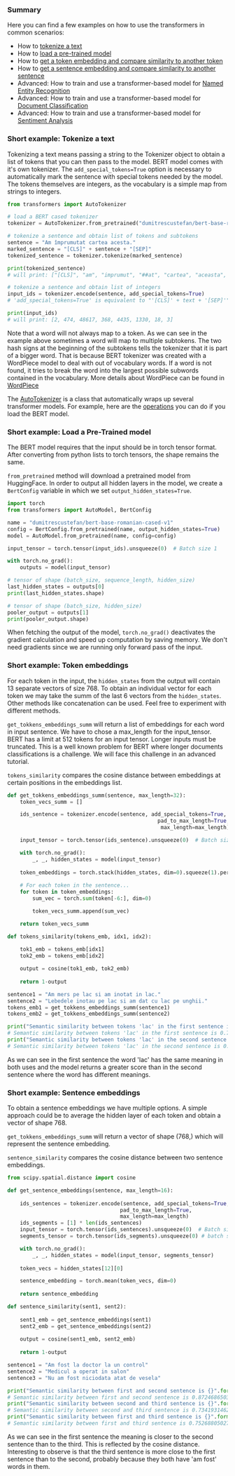 ### Summary
Here you can find a few examples on how to use the transformers in common scenarios:
 * How to [tokenize a text](#short-example-tokenize-a-text)
 * How to [load a pre-trained model](#short-example-tokenize-a-text)
 * How to [get a token embedding and compare similarity to another token](#short-example-token-embeddings)
 * How to [get a sentence embedding and compare similarity to another sentence](#short-example-sentence-embeddings)
 * Advanced: How to train and use a transformer-based model for [Named Entity Recognition](ner/README.md)
 * Advanced: How to train and use a transformer-based model for [Document Classification](doc_classification/README.md)
 * Advanced: How to train and use a transformer-based model for [Sentiment Analysis](sentiment_analysis/README.md)

### Short example: Tokenize a text

Tokenizing a text means passing a string to the Tokenizer object to obtain a list of tokens that you can then pass to the model. BERT model comes with it's own tokenizer. The ``add_special_tokens=True`` option is necessary to automatically mark the sentence with special tokens needed by the model. The tokens themselves are integers, as the vocabulary is a simple map from strings to integers.
```python
from transformers import AutoTokenizer

# load a BERT cased tokenizer
tokenizer = AutoTokenizer.from_pretrained("dumitrescustefan/bert-base-romanian-cased-v1")

# tokenize a sentence and obtain list of tokens and subtokens
sentence = "Am împrumutat cartea acesta."
marked_sentence = "[CLS]" + sentence + "[SEP]"
tokenized_sentence = tokenizer.tokenize(marked_sentence)

print(tokenized_sentence)
# will print: ["[CLS]", "am", "imprumut", "##at", "cartea", "aceasta", "."," [SEP]"]

# tokenize a sentence and obtain list of integers
input_ids = tokenizer.encode(sentence, add_special_tokens=True)
# 'add_special_tokens=True' is equivalent to "'[CLS]' + text + '[SEP]'"

print(input_ids)
# will print: [2, 474, 48617, 368, 4435, 1330, 18, 3]
```
Note that a word will not always map to a token. As we can see in the example above  sometimes a word will map to multiple subtokens. The two hash signs at the beginning of the subtokens tells the tokenizer that it is part of a bigger word. That is because BERT 
tokenizer was created with a WordPiece model to deal with out of vocabulary words. If a word is not found, it tries to break the word into the largest possible subwords contained in the vocabulary. More details about WordPiece can be found in [WordPiece](https://blog.floydhub.com/tokenization-nlp/)

The [AutoTokenizer](https://huggingface.co/transformers/model_doc/auto.html#autotokenizer) is a class that automatically wraps up several transformer models. For example, here are the [operations](https://huggingface.co/transformers/model_doc/bert.html#berttokenizer) you can do if you load the BERT model.

### Short example: Load a Pre-Trained model
The BERT model requires that the input should be in torch tensor format. After converting from python lists to torch tensors,
the shape remains the same.

``from_pretrained`` method will download a pretrained model from HuggingFace. In order to output all hidden layers in the model,
we create a  ``BertConfig`` variable in which we set ``output_hidden_states=True``.

```python
import torch
from transformers import AutoModel, BertConfig

name = "dumitrescustefan/bert-base-romanian-cased-v1"
config = BertConfig.from_pretrained(name, output_hidden_states=True)
model = AutoModel.from_pretrained(name, config=config)

input_tensor = torch.tensor(input_ids).unsqueeze(0)  # Batch size 1

with torch.no_grad():
    outputs = model(input_tensor)

# tensor of shape (batch_size, sequence_length, hidden_size)
last_hidden_states = outputs[0]
print(last_hidden_states.shape)

# tensor of shape (batch_size, hidden_size)
pooler_output = outputs[1]
print(pooler_output.shape)
```
When fetching the output of the model, ``torch.no_grad()`` deactivates the gradient calculation and speed up computation by saving memory.
We don't need gradients since we are running only forward pass of the input.

### Short example: Token embeddings

For each token in the input, the ``hidden_states`` from the output will contain 13 separate vectors of size 768. 
To obtain an individual vector for each token we may take the summ of the last 6 vectors from the ``hidden_states``. Other methods like concatenation can be used.
Feel free to experiment with different methods.

``get_tokkens_embeddings_summ`` will return a list of embeddings for each word in input sentence. We have to chose a max_length for the input_tensor. BERT has a limit at 512 tokens for an input tensor. Longer inputs must be truncated. This is a well known problem for BERT where longer documents classifications is a challenge. We will face this challenge in an advanced tutorial. 

``tokens_similarity`` compares the cosine distance between embeddings at certain positions in the embeddings list.

```python
def get_tokkens_embeddings_summ(sentence, max_length=32):
    token_vecs_summ = []

    ids_sentence = tokenizer.encode(sentence, add_special_tokens=True,
                                                pad_to_max_length=True,
                                                 max_length=max_length)

    input_tensor = torch.tensor(ids_sentence).unsqueeze(0)  # Batch size 1

    with torch.no_grad():
        _, _, hidden_states = model(input_tensor)
                                    
    token_embeddings = torch.stack(hidden_states, dim=0).squeeze(1).permute(1,0,2)
    
    # For each token in the sentence...
    for token in token_embeddings:
        sum_vec = torch.sum(token[-6:], dim=0)

        token_vecs_summ.append(sum_vec)

    return token_vecs_summ

def tokens_similarity(tokens_emb, idx1, idx2):
    
    tok1_emb = tokens_emb[idx1]
    tok2_emb = tokens_emb[idx2]

    output = cosine(tok1_emb, tok2_emb)
    
    return 1-output

sentence1 = "Am mers pe lac si am inotat in lac."
sentence2 = "Lebedele inotau pe lac si am dat cu lac pe unghii."
tokens_emb1 = get_tokkens_embeddings_summ(sentence1)
tokens_emb2 = get_tokkens_embeddings_summ(sentence2)

print("Semantic similarity between tokens 'lac' in the first sentence is {}".format(tokens_similarity(tokens_emb1, 3, 9)))
# Semantic similarity between tokens 'lac' in the first sentence is 0.7684007287025452
print("Semantic similarity between tokens 'lac' in the second sentence is {}".format(tokens_similarity(tokens_emb2, 6, 11)))
# Semantic similarity between tokens 'lac' in the second sentence is 0.6081207394599915
```

As we can see in the first sentence the word 'lac' has the same meaning in both uses and the model returns a greater score than in the second sentence
where the word has different meanings.


### Short example: Sentence embeddings

To obtain a sentence embeddings we have multiple options. A simple approach could be to average the hidden layer of each token and obtain a vector of shape 768.

``get_tokkens_embeddings_summ`` will return a vector of shape (768,) which will represent the sentence embedding.

``sentence_similarity`` compares the cosine distance between two sentence embeddings.


```python
from scipy.spatial.distance import cosine

def get_sentence_embeddings(sentence, max_length=16):
    
    ids_sentences = tokenizer.encode(sentence, add_special_tokens=True,
                                    pad_to_max_length=True,
                                    max_length=max_length)
    ids_segments = [1] * len(ids_sentences)
    input_tensor = torch.tensor(ids_sentences).unsqueeze(0)  # Batch size 1
    segments_tensor = torch.tensor(ids_segments).unsqueeze(0) # batch size 1 

    with torch.no_grad():
        _, _, hidden_states = model(input_tensor, segments_tensor)
    
    token_vecs = hidden_states[12][0]

    sentence_embedding = torch.mean(token_vecs, dim=0)
    
    return sentence_embedding

def sentence_similarity(sent1, sent2):
    
    sent1_emb = get_sentence_embeddings(sent1)
    sent2_emb = get_sentence_embeddings(sent2)
    
    output = cosine(sent1_emb, sent2_emb)
    
    return 1-output

sentence1 = "Am fost la doctor la un control"
sentence2 = "Medicul a operat in salon"
sentence3 = "Nu am fost niciodata atat de vesela"

print("Semantic similarity between first and second sentence is {}".format(sentence_similarity(sentence1, sentence2)))
# Semantic similarity between first and second sentence is 0.8724686503410339
print("Semantic similarity between second and third sentence is {}".format(sentence_similarity(sentence2, sentence3)))
# Semantic similarity between second and third sentence is 0.7341931462287903
print("Semantic similarity between first and third sentence is {}".format(sentence_similarity(sentence1, sentence3)))
# Semantic similarity between first and third sentence is 0.7526880502700806
```
As we can see in the first sentence the meaning is closer to the second sentence than to the third. This is reflected by the cosine distance.
Interesting to observe is that the third sentence is more close to the first sentence than to the second, probably because they both have 'am fost' words in them.